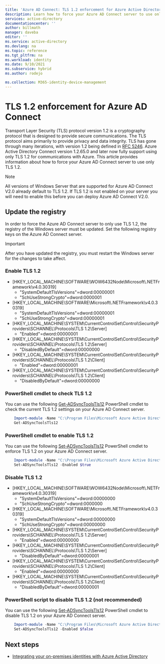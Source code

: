 ```yaml
---
title: 'Azure AD Connect: TLS 1.2 enforcement for Azure Active Directory Connect| Microsoft Docs'
description: Learn how to force your Azure AD Connect server to use only Transport Layer Security (TLS) 1.2.
services: active-directory
documentationcenter: ''
author: billmath
manager: daveba
editor: ''
ms.service: active-directory
ms.devlang: na
ms.topic: reference
ms.tgt_pltfrm: na
ms.workload: identity
ms.date: 9/10/2021
ms.subservice: hybrid
ms.author: rodejo

ms.collection: M365-identity-device-management
---
```


# TLS 1.2 enforcement for Azure AD Connect

Transport Layer Security (TLS) protocol version 1.2 is a cryptography protocol that is designed to provide  secure communications. The TLS protocol aims primarily to provide privacy and data integrity. TLS has gone through many iterations, with version 1.2 being defined in [RFC 5246](https://tools.ietf.org/html/rfc5246). Azure Active Directory Connect version 1.2.65.0 and later now fully support using only TLS 1.2 for communications with Azure. This article provides information about how to force your Azure AD Connect server to use only TLS 1.2.

> [!NOTE]
> All versions of Windows Server that are supported for Azure AD Connect V2.0 already default to TLS 1.2. If TLS 1.2 is not enabled on your server you will need to enable this before you can deploy Azure AD Connect V2.0.

## Update the registry
In order to force the Azure AD Connect server to only use TLS 1.2, the registry of the Windows server must be updated. Set the following registry keys on the Azure AD Connect server.

> [!IMPORTANT]
> After you have updated the registry, you must restart the Windows server for the changes to take affect.


### Enable TLS 1.2
- [HKEY_LOCAL_MACHINE\SOFTWARE\WOW6432Node\Microsoft\\.NETFramework\v4.0.30319]
  - "SystemDefaultTlsVersions"=dword:00000001
  - "SchUseStrongCrypto"=dword:0000001
- [HKEY_LOCAL_MACHINE\SOFTWARE\Microsoft\\.NETFramework\v4.0.30319]
  - "SystemDefaultTlsVersions"=dword:00000001
  - "SchUseStrongCrypto"=dword:00000001
- [HKEY_LOCAL_MACHINE\SYSTEM\CurrentControlSet\Control\SecurityProviders\SCHANNEL\Protocols\TLS 1.2\Server]
  - "Enabled"=dword:00000001
- [HKEY_LOCAL_MACHINE\SYSTEM\CurrentControlSet\Control\SecurityProviders\SCHANNEL\Protocols\TLS 1.2\Server]
  - "DisabledByDefault"=dword:00000000 
- [HKEY_LOCAL_MACHINE\SYSTEM\CurrentControlSet\Control\SecurityProviders\SCHANNEL\Protocols\TLS 1.2\Client]
  - "Enabled"=dword:00000001
- [HKEY_LOCAL_MACHINE\SYSTEM\CurrentControlSet\Control\SecurityProviders\SCHANNEL\Protocols\TLS 1.2\Client]
  - "DisabledByDefault"=dword:00000000

### PowerShell cmdlet to check TLS 1.2
You can use the following [Get-ADSyncToolsTls12](reference-connect-adsynctools.md#get-adsynctoolstls12) PowerShell cmdlet to check the current TLS 1.2 settings on your Azure AD Connect server.

```powershell
    Import-module -Name "C:\Program Files\Microsoft Azure Active Directory Connect\Tools\AdSyncTools"
    Get-ADSyncToolsTls12
```

### PowerShell cmdlet to enable TLS 1.2
You can use the following [Set-ADSyncToolsTls12](reference-connect-adsynctools.md#set-adsynctoolstls12) PowerShell cmdlet to enforce TLS 1.2 on your Azure AD Connect server.

```powershell
    Import-module -Name "C:\Program Files\Microsoft Azure Active Directory Connect\Tools\AdSyncTools"
    Set-ADSyncToolsTls12 -Enabled $true
```

### Disable TLS 1.2
- [HKEY_LOCAL_MACHINE\SOFTWARE\WOW6432Node\Microsoft\\.NETFramework\v4.0.30319]
  - "SystemDefaultTlsVersions"=dword:00000000
  - "SchUseStrongCrypto"=dword:0000000
- [HKEY_LOCAL_MACHINE\SOFTWARE\Microsoft\\.NETFramework\v4.0.30319]
  - "SystemDefaultTlsVersions"=dword:00000000
  - "SchUseStrongCrypto"=dword:00000000
- [HKEY_LOCAL_MACHINE\SYSTEM\CurrentControlSet\Control\SecurityProviders\SCHANNEL\Protocols\TLS 1.2\Server]
  - "Enabled"=dword:00000000
- [HKEY_LOCAL_MACHINE\SYSTEM\CurrentControlSet\Control\SecurityProviders\SCHANNEL\Protocols\TLS 1.2\Server]
  - "DisabledByDefault"=dword:00000001
- [HKEY_LOCAL_MACHINE\SYSTEM\CurrentControlSet\Control\SecurityProviders\SCHANNEL\Protocols\TLS 1.2\Client]
  - "Enabled"=dword:00000000
- [HKEY_LOCAL_MACHINE\SYSTEM\CurrentControlSet\Control\SecurityProviders\SCHANNEL\Protocols\TLS 1.2\Client]
  - "DisabledByDefault"=dword:00000001 

### PowerShell script to disable TLS 1.2 (not recommended)
You can use the following [Set-ADSyncToolsTls12](reference-connect-adsynctools.md#set-adsynctoolstls12) PowerShell cmdlet to disable TLS 1.2 on your Azure AD Connect server.

```powershell
    Import-module -Name "C:\Program Files\Microsoft Azure Active Directory Connect\Tools\AdSyncTools"
    Set-ADSyncToolsTls12 -Enabled $false
```

## Next steps
* [Integrating your on-premises identities with Azure Active Directory](whatis-hybrid-identity.md)
